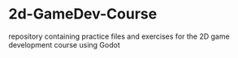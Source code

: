 # 2d-GameDev-Course
repository containing practice files and exercises for the 2D game development course using Godot
